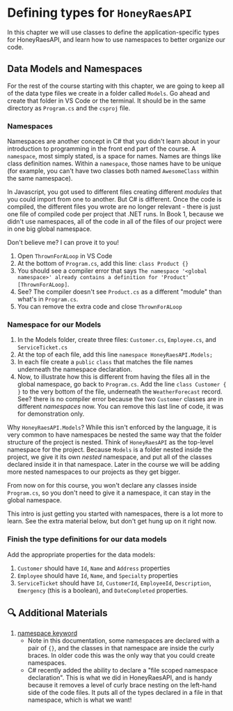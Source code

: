 # Defining types for `HoneyRaesAPI`
In this chapter we will use classes to define the application-specific types for HoneyRaesAPI, and learn how to use namespaces to better organize our code. 

## Data Models and Namespaces

For the rest of the course starting with this chapter, we are going to keep all of the data type files we create in a folder called `Models`. Go ahead and create that folder in VS Code or the terminal. It should be in the same directory as `Program.cs` and the `csproj` file. 

### Namespaces

Namespaces are another concept in C# that you didn't learn about in your introduction to programming in the front end part of the course. A `namespace`, most simply stated, is a space for names. Names are things like class definition names. Within a `namespace`, those names have to be unique (for example, you can't have two classes both named `AwesomeClass` within the same namespace). 

In Javascript, you got used to different files creating different _modules_ that you could import from one to another. But C# is different. Once the code is compiled, the different files you wrote are no longer relevant - there is just one file of compiled code per project that .NET runs. In Book 1, because we didn't use namespaces, all of the code in all of the files of our project were in one big global namespace. 

Don't believe me? I can prove it to you! 

1. Open `ThrownForALoop` in VS Code
1. At the bottom of `Program.cs`, add this line: `class Product {}`
1. You should see a compiler error that says `The namespace '<global namespace>' already contains a definition for 'Product' [ThrownForALoop]`. 
1. See? The compiler doesn't see `Product.cs` as a different "module" than what's in `Program.cs`. 
1. You can remove the extra code and close `ThrownForALoop`

### Namespace for our Models

1. In the Models folder, create three files: `Customer.cs`, `Employee.cs`, and `ServiceTicket.cs`
1. At the top of each file, add this line `namespace HoneyRaesAPI.Models;`
1. In each file create a `public` `class` that matches the file names underneath the namespace declaration. 
1. Now, to illustrate how this is different from having the files all in the global namespace, go back to `Program.cs`. Add the line `class Customer { }` to the very bottom of the file, underneath the `WeatherForecast` record. See? there is no compiler error because the two `Customer` classes are in different _namespaces_ now. You can remove this last line of code, it was for demonstration only. 

Why `HoneyRaesAPI.Models`? While this isn't enforced by the language, it is very common to have namespaces be nested the same way that the folder structure of the project is nested. Think of `HoneyRaesAPI` as the top-level namespace for the project. Because `Models` is a folder nested inside the project, we give it its own _nested_ namespace, and put all of the classes declared inside it in that namespace. Later in the course we will be adding more nested namespaces to our projects as they get bigger. 

From now on for this course, you won't declare any classes inside `Program.cs`, so you don't need to give it a namespace, it can stay in the global namespace.

This intro is just getting you started with namespaces, there is a lot more to learn. See the extra material below, but don't get hung up on it right now. 

### Finish the type definitions for our data models

Add the appropriate properties for the data models:
1. `Customer` should have `Id`, `Name` and `Address` properties
1. `Employee` should have `Id`, `Name`, and `Specialty` properties
1. `ServiceTicket` should have `Id`, `CustomerId`, `EmployeeId`, `Description`, `Emergency` (this is a boolean), and `DateCompleted` properties. 

## 🔍 Additional Materials
1. [namespace keyword](https://learn.microsoft.com/en-us/dotnet/csharp/language-reference/keywords/namespace)
    - Note in this documentation, some namespaces are declared with a pair of `{}`, and the classes in that namespace are inside the curly braces. In older code this was the only way that you could create namespaces. 
    - C# recently added the ability to declare a "file scoped namespace declaration". This is what we did in HoneyRaesAPI, and is handy because it removes a level of curly brace nesting on the left-hand side of the code files. It puts all of the types declared in a file in that namespace, which is what we want!